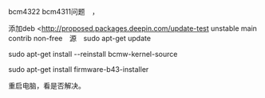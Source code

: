 bcm4322  bcm4311问题　，

添加deb <http://proposed.packages.deepin.com/update-test unstable main contrib non-free　源　sudo apt-get update 

sudo apt-get install --reinstall bcmw-kernel-source 

sudo apt-get install firmware-b43-installer  

重启电脑，看是否解决。